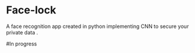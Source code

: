 # Face-lock
A face recognition app created in python implementing CNN to secure your private data .

#In progress
